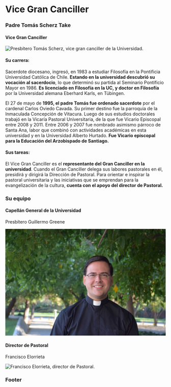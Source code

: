 # Vice Gran Canciller

### Padre Tomás Scherz Take

#### Vice Gran Canciller

![Presb&#xED;tero Tom&#xE1;s Scherz, vice gran canciller de la Universidad.](../../../.gitbook/assets/_mg_3609.jpg)

#### Su carrera:

Sacerdote diocesano, ingresó, en 1983 a estudiar Filosofía en la Pontificia Universidad Católica de Chile. **Estando en la universidad descubrió su vocación al sacerdocio**, lo que determinó su partida al Seminario Pontificio Mayor en 1986. **Es licenciado en Filosofía en la UC, y doctor en Filosofía** por la Universidad alemana Eberhard Karls, en Tübingen.

El 27 de mayo de **1995, el padre Tomás fue ordenado sacerdote** por el cardenal Carlos Oviedo Cavada. Su primer destino fue la parroquia de la Inmaculada Concepción de Vitacura. Luego de sus estudios doctorales trabajó en la Vicaría Pastoral Universitaria, de la que fue Vicario Episcopal entre 2008 y 2011. Entre 2006 y 2007 fue nombrado asimismo párroco de Santa Ana, labor que combinó con actividades académicas en esta universidad y en la Universidad Alberto Hurtado. **Fue Vicario episcopal para la Educación del Arzobispado de Santiago.**

#### Sus tareas:

El Vice Gran Canciller es el **representante del Gran Canciller en la universidad**. Cuando el Gran Canciller delega sus labores pastorales en él, presidirá y dirigirá la Dirección de Pastoral. Para orientar e inspirar la pastoral universitaria y las iniciativas que se emprendan para la evangelización de la cultura, **cuenta con el apoyo del director de Pastoral.**

### Su equipo

#### Capellán General de la Universidad

Presbítero Guillermo Greene

![Presb&#xED;tero Guillermo Greene, capell&#xE1;n general de la UC.](../../../.gitbook/assets/padre-guillermo-greene.jpg)

#### Director de Pastoral

Francisco Elorrieta

![Francisco Elorrieta, director de Pastoral.](../../../.gitbook/assets/img_7423.JPG)

### Footer





